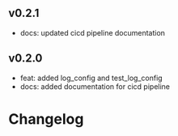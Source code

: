 ## v0.2.1
- docs: updated cicd pipeline documentation

## v0.2.0
- feat: added log_config and test_log_config
- docs: added documentation for cicd pipeline

# Changelog
